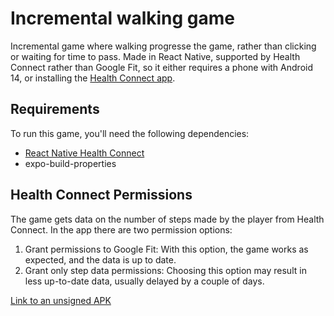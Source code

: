 # Incremental walking game

Incremental game where walking progresse the game, rather than clicking or waiting for time to pass. Made in React Native, supported by Health Connect rather than Google Fit, so it either requires a phone with Android 14, or installing the [Health Connect app](https://play.google.com/store/apps/details?id=com.google.android.apps.healthdata&hl=en&gl=US).

## Requirements

To run this game, you'll need the following dependencies:

- [React Native Health Connect](https://github.com/matinzd/react-native-health-connect)
- expo-build-properties

## Health Connect Permissions

The game gets data on the number of steps made by the player from Health Connect. In the app there are two permission options:
1. Grant permissions to Google Fit: With this option, the game works as expected, and the data is up to date.
2. Grant only step data permissions: Choosing this option may result in less up-to-date data, usually delayed by a couple of days.


[Link to an unsigned APK](https://drive.google.com/file/d/1DEnhvZJl1aSD7N0dokGB3Dbcthdi3MTV/view?usp=sharing)

